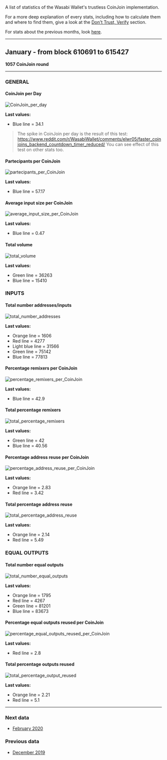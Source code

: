 A list of statistics of the Wasabi Wallet's trustless CoinJoin implementation.

For a more deep explanation of every stats, including how to calculate them and where to find them, give a look at the [Don't Trust, Verify](/Dont_Trust_Verify.md) section.

For stats about the previous months, look [here](/months_list.md).

---

## January - from block 610691 to 615427
**1057 CoinJoin round**

---

### GENERAL

#### CoinJoin per Day
![CoinJoin_per_day](CoinJoin_per_day.png)

**Last values:**

* Blue line = 34.1

> The spike in CoinJoin per day is the result of this test:
https://www.reddit.com/r/WasabiWallet/comments/elwr05/faster_coinjoins_backend_countdown_timer_reduced/
You can see effect of this test on other stats too.

#### Partecipants per CoinJoin
![partecipants_per_CoinJoin](partecipants_per_CoinJoin.png)

**Last values:**

* Blue line = 57.17

#### Average input size per CoinJoin
![average_input_size_per_CoinJoin](average_input_size_per_CoinJoin.png)

**Last values:**

* Blue line = 0.47

#### Total volume
![total_volume](total_volume.png)

**Last values:**

* Green line = 36263
* Blue line = 15410

### INPUTS

#### Total number addresses/inputs
![total_number_addresses](total_number_addresses.png)

**Last values:**

* Orange line = 1606
* Red line = 4277
* Light blue line = 31566
* Green line = 75142
* Blue line = 77813

#### Percentage remixers per CoinJoin
![percentage_remixers_per_CoinJoin](percentage_remixers_per_CoinJoin.png)

**Last values:**

* Blue line = 42.9

#### Total percentage remixers
![total_percentage_remixers](total_percentage_remixers.png)

**Last values:**

* Green line = 42
* Blue line = 40.56

#### Percentage address reuse per CoinJoin
![percentage_address_reuse_per_CoinJoin](percentage_address_reuse_per_CoinJoin.png)

**Last values:**

* Orange line = 2.83
* Red line = 3.42

#### Total percentage address reuse
![total_percentage_address_reuse](total_percentage_address_reuse.png)

**Last values:**

* Orange line = 2.14
* Red line = 5.49

### EQUAL OUTPUTS

#### Total number equal outputs
![total_number_equal_outputs](total_number_equal_output_reused.png)

**Last values:**

* Orange line = 1795
* Red line = 4267
* Green line = 81201
* Blue line = 83673

#### Percentage equal outputs reused per CoinJoin
![percentage_equal_outputs_reused_per_CoinJoin](percentage_equal_outputs_reused_per_CoinJoin.png)

**Last values:**

* Red line = 2.8

#### Total percentage outputs reused
![total_percentage_output_reused](total_percentage_outputs_reused.png)

**Last values:**

* Orange line = 2.21
* Red line = 5.1

---

### Next data

* [February 2020](/2020/February/README.md)


### Previous data

* [December 2019](/2019/December/README.md)
